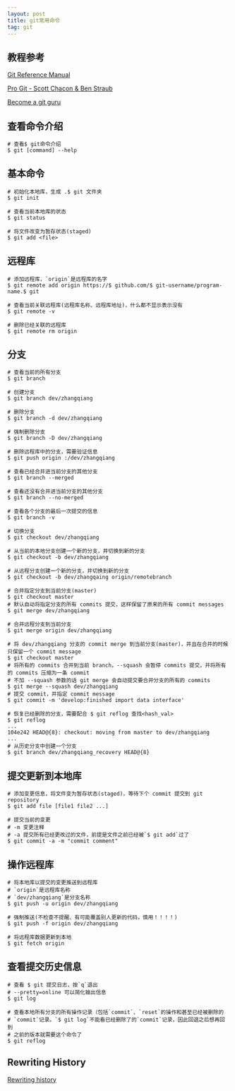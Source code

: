 ```yaml
---
layout: post
title: git常用命令
tag: git
---
```


## 教程参考
[Git Reference Manual](https://git-scm.com/docs)

[Pro Git -  Scott Chacon & Ben Straub](https://git-scm.com/book/en/v2)

[Become a git guru](https://www.atlassian.com/git/tutorials)

## 查看命令介绍
```shell
# 查看$ git命令介绍
$ git [command] --help
```

## 基本命令
```shell
# 初始化本地库，生成 .$ git 文件夹
$ git init

# 查看当前本地库的状态
$ git status

# 将文件改变为暂存状态(staged)
$ git add <file>
```

## 远程库
```shell
# 添加远程库，`origin`是远程库的名字
$ git remote add origin https://$ github.com/$ git-username/program-name.$ git 

# 查看当前关联远程库(远程库名称、远程库地址)，什么都不显示表示没有
$ git remote -v

# 删除已经关联的远程库
$ git remote rm origin
```

## 分支
```shell
# 查看当前的所有分支
$ git branch

# 创建分支
$ git branch dev/zhangqiang

# 删除分支
$ git branch -d dev/zhangqiang

# 强制删除分支
$ git branch -D dev/zhangqiang

# 删除远程库中的分支，需要验证信息
$ git push origin :/dev/zhangqiang

# 查看已经合并进当前分支的其他分支
$ git branch --merged

# 查看还没有合并进当前分支的其他分支
$ git branch --no-merged

# 查看各个分支的最后一次提交的信息
$ git branch -v

# 切换分支
$ git checkout dev/zhangqiang

# 从当前的本地分支创建一个新的分支，并切换到新的分支
$ git checkout -b dev/zhangqiang

# 从远程分支创建一个新的分支，并切换到新的分支
$ git checkout -b dev/zhangqaing origin/remotebranch

# 合并指定分支到当前分支(master)
$ git checkout master
# 默认自动将指定分支的所有 commits 提交，这样保留了原来的所有 commit messages
$ git merge dev/zhangqiang

# 合并远程分支到当前分支
$ git merge origin dev/zhangqiang

# 将 dev/zhangqiang 分支的 commit merge 到当前分支(master)，并且在合并的时候只保留一个 commit message
$ git checkout master
# 将所有的 commits 合并到当前 branch，--squash 会暂停 commits 提交，并将所有的 commits 压缩为一条 commit
# 不加 --squash 参数的话 git merge 会自动提交要合并分支的所有的 commits
$ git merge --squash dev/zhangqiang
# 提交 commit，并指定 commit message
$ git commit -m 'develop:finished import data interface'

# 恢复已经删除的分支，需要配合 $ git reflog 查找<hash_val>
$ git reflog
...
104e242 HEAD@{8}: checkout: moving from master to dev/zhangqiang
...
# 从历史分支中创建一个分支
$ git branch dev/zhangqiang_recovery HEAD@{8}
```

## 提交更新到本地库
```shell
# 添加变更信息，将文件变为暂存状态(staged)，等待下个 commit 提交到 git repository
$ git add file [file1 file2 ...]

# 提交当前的变更
# -m 变更注释
# -a 提交所有已经更改过的文件，前提是文件之前已经被`$ git add`过了
$ git commit -a -m "commit comment"
```

## 操作远程库
```shell
# 将本地库以提交的变更推送到远程库
# `origin`是远程库名称
# `dev/zhangqiang`是分支名称
$ git push -u origin dev/zhangqiang

# 强制推送(不检查不提醒、有可能覆盖别人更新的代码，慎用！！！！)
$ git push -f origin dev/zhangqiang

# 将远程库数据更新到本地
$ git fetch origin
```

## 查看提交历史信息
```shell
# 查看 $ git 提交日志，按`q`退出
# --pretty=online 可以简化输出信息
$ git log

# 查看本地所有分支的所有操作记录（包括`commit`、`reset`的操作和甚至已经被删除的
# `commit`记录。`$ git log`不能看已经删除了的`commit`记录，因此回退之后想再回到
# 之前的版本就需要这个命令了
$ git reflog
```

## Rewriting History
[Rewriting history](https://www.atlassian.com/git/tutorials/rewriting-history)